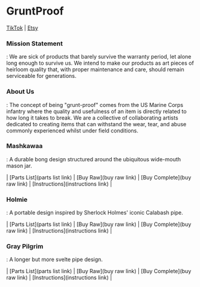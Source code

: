 # GruntProof
[TikTok](https://www.tiktok.com/@a90sthemedmidlifecrisis) | [Etsy](https://www.etsy.com/shop/DerakovinCreations)

### Mission Statement
: We are sick of products that barely survive the warranty period, let alone long enough to survive us. We intend to make our products as art pieces of heirloom quality that, with proper maintenance and care, should remain serviceable for generations.

### About Us
: The concept of being "grunt-proof" comes from the US Marine Corps infantry where the quality and usefulness of an item is directly related to how long it takes to break. We are a collective of collaborating artists dedicated to creating items that can withstand the wear, tear, and abuse commonly experienced whilst under field conditions.

### Mashkawaa
: A durable bong design structured around the ubiquitous wide-mouth mason jar. 

| [Parts List](parts list link) | [Buy Raw](buy raw link) | [Buy Complete](buy raw link) | [Instructions](instructions link) |

### Holmie
: A portable design inspired by Sherlock Holmes' iconic Calabash pipe.

| [Parts List](parts list link) | [Buy Raw](buy raw link) | [Buy Complete](buy raw link) | [Instructions](instructions link) |

### Gray Pilgrim
: A longer but more svelte pipe design.

| [Parts List](parts list link) | [Buy Raw](buy raw link) | [Buy Complete](buy raw link) | [Instructions](instructions link) |
